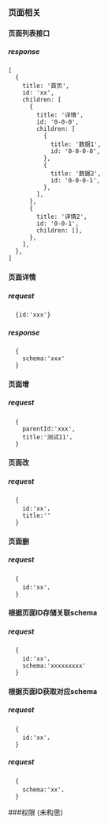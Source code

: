 ### 页面相关

#### 页面列表接口

##### response
```angular2html
[
  {
    title: '首页',
    id: 'xx',
    children: [
      {
        title: '详情',
        id: '0-0-0',
        children: [
          {
            title: '数据1',
            id: '0-0-0-0',
          },
          {
            title: '数据2',
            id: '0-0-0-1',
          },
        ],
      },
      {
        title: '详情2',
        id: '0-0-1',
        children: [],
      },
    ],
  },
]
```

#### 页面详情
##### request
```
  {id:'xxx'}
```
##### response
```
  {
    schema:'xxx'
  }
```

#### 页面增
##### request
```angular2html
  {
    parentId:'xxx',
    title:'测试11'，
  }
```
#### 页面改
##### request
```
  {
    id:'xx'，
    title:''
  }
```
#### 页面删
##### request
```
  {
    id:'xx'，
  }
```

#### 根据页面ID存储关联schema
##### request
```
  {
    id:'xx'，
    schema:'xxxxxxxxx'
  }
```
#### 根据页面ID获取对应schema
##### request
```
  {
    id:'xx'，
  }
```
##### request
```
  {
    schema:'xx'，
  }
```

###权限
(未构思)
